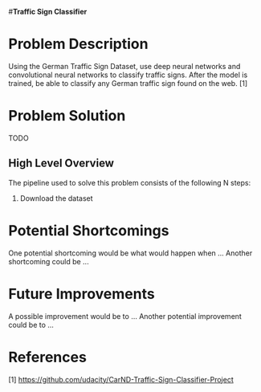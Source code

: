 #****Traffic Sign Classifier****

# Problem Description

Using the German Traffic Sign Dataset, use deep neural networks and convolutional neural networks to classify traffic signs. After the model is trained, be able to classify any German traffic sign found on the web. [1]

# Problem Solution

TODO

## High Level Overview

The pipeline used to solve this problem consists of the following N steps:

1. Download the dataset

# Potential Shortcomings

One potential shortcoming would be what would happen when ...
Another shortcoming could be ...

# Future Improvements

A possible improvement would be to ...
Another potential improvement could be to ...

# References
[1] https://github.com/udacity/CarND-Traffic-Sign-Classifier-Project
